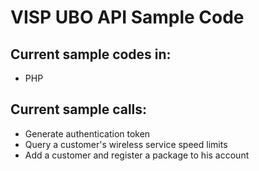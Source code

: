 
VISP UBO API Sample Code
========================

Current sample codes in:
--------

 - PHP
 
Current sample calls:
--------

- Generate authentication token
- Query a customer's wireless service speed limits
- Add a customer and register a package to his account
